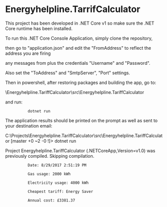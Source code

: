 # Energyhelpline.TarrifCalculator

This project has been developed in .NET Core v1 so make sure the .NET Core runtime has been installed.

To run this .NET Core Console Application, simply clone the repository,

then go to "application.json" and edit the "FromAddress" to reflect the address you are firing

any messages from plus the credentials "Username" and "Password". 

Also set the "ToAddress" and "SmtpServer", "Port" settings.


Then in powershell, after restoring packages and building the app, go to:

\Energyhelpline.TariffCalculator\src\Energyhelpline.TariffCalculator

and run:

              dotnet run

The application results should be printed on the prompt as well as sent to your destination email:

C:\Projects\Energyhelpline.TariffCalculator\src\Energyhelpline.TariffCalculator [master +0 ~2 -0 !]> dotnet run

Project Energyhelpline.TariffCalculator (.NETCoreApp,Version=v1.0) was previously compiled. Skipping compilation.

              Date: 8/29/2017 2:51:19 PM

              Gas usage: 2000 kWh

              Electricity usage: 4000 kWh

              Cheapest tariff: Energy Saver

              Annual cost: £3381.37
